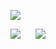 ![](https://visitor-badge.glitch.me/badge?page_id=Morty-debug/)

![](https://github-readme-stats.vercel.app/api/top-langs/?username=Morty-debug&langs_count=8&theme=tokyonight)
&nbsp;&nbsp;&nbsp;&nbsp;
![](https://github-readme-stats.vercel.app/api?username=Morty-debug&show_icons=true&theme=tokyonight)
